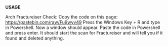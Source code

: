 **USAGE**

Arch Fractureiser Check:
Copy the code on this page: https://pastebin.com/raw/Fu9wyv49
Press the Windows Key + R and type in Powershell. Now a window should appear.
Paste the code in Powershell and press enter. It should start the scan for Fractureiser and will tell you if it found and deleted anything.
